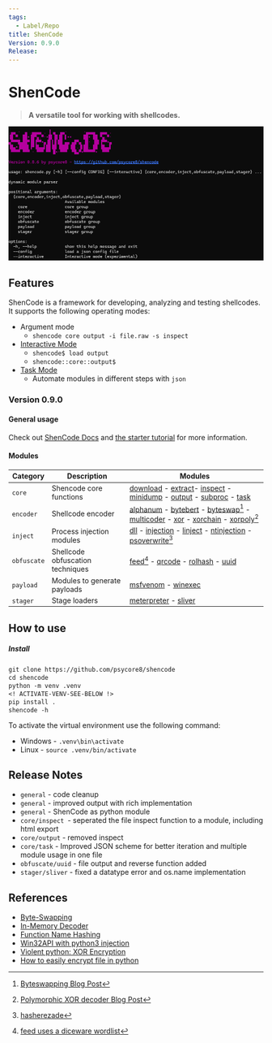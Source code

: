 ```yaml
---
tags:
  - Label/Repo
title: ShenCode
Version: 0.9.0
Release:
---
```

# ShenCode

> **A versatile tool for working with shellcodes.**

![](resources/shencode.png)

## Features

ShenCode is a framework for developing, analyzing and testing shellcodes. It supports the following operating modes:

- Argument mode
	- `shencode core output -i file.raw -s inspect`
- [Interactive Mode](https://www.heckhausen.it/shencode/getting-started#interactive)
	- `shencode$ load output`
	- `shencode::core::output$`
- [Task Mode](https://www.heckhausen.it/shencode/core/task)
	- Automate modules in different steps with `json`

### Version 0.9.0

#### General usage

Check out [ShenCode Docs](https://heckhausen.it/shencode/wiki/) and [the starter tutorial](https://heckhausen.it/shencode/wiki/getting-started) for more information.

#### Modules

| Category    | Description                      | Modules                                                                                                                                                                                                                                                                                                                                                                                                                                                                                  |
| ----------- | -------------------------------- | ---------------------------------------------------------------------------------------------------------------------------------------------------------------------------------------------------------------------------------------------------------------------------------------------------------------------------------------------------------------------------------------------------------------------------------------------------------------------------------------- |
| `core`      | Shencode core functions          | [download](https://www.heckhausen.it/shencode/core/download) - [extract](https://www.heckhausen.it/shencode/core/extract)- [inspect](https://www.heckhausen.it/shencode/core/inspect) -  [minidump](https://www.heckhausen.it/shencode/core/minidump) - [output](https://www.heckhausen.it/shencode/core/output) - [subproc](https://www.heckhausen.it/shencode/core/subproc) - [task](https://www.heckhausen.it/shencode/core/task)                                                     |
| `encoder`   | Shellcode encoder                | [alphanum](https://www.heckhausen.it/shencode/encoder/alphanum) - [bytebert](https://www.heckhausen.it/shencode/encoder/bytebert) - [byteswap](https://www.heckhausen.it/shencode/encoder/byteswap)[^byteswap] - [multicoder](https://www.heckhausen.it/shencode/encoder/multicoder) - [xor](https://www.heckhausen.it/shencode/encoder/xor) - [xorchain](https://www.heckhausen.it/shencode/encoder/xorchain) - [xorpoly](https://www.heckhausen.it/shencode/encoder/xorpoly)[^xorpoly] |
| `inject`    | Process injection modules        | [dll](https://www.heckhausen.it/shencode/inject/dll) - [injection](https://www.heckhausen.it/shencode/inject/injection) - [linject](https://www.heckhausen.it/shencode/inject/linject) - [ntinjection](https://www.heckhausen.it/shencode/inject/ntinjection) - [psoverwrite](https://www.heckhausen.it/shencode/inject/psoverwrite)[^psoverwrite]                                                                                                                                       |
| `obfuscate` | Shellcode obfuscation techniques | [feed](https://www.heckhausen.it/shencode/obfuscate/feed)[^feed-dice] - [qrcode](https://www.heckhausen.it/shencode/obfuscate/qrcode) - [rolhash](https://www.heckhausen.it/shencode/obfuscate/rolhash) - [uuid](https://www.heckhausen.it/shencode/obfuscate/uuid)                                                                                                                                                                                                                      |
| `payload`   | Modules to generate payloads     | [msfvenom](https://www.heckhausen.it/shencode/payload/msfvenom) - [winexec](https://www.heckhausen.it/shencode/payload/winexec)                                                                                                                                                                                                                                                                                                                                                          |
| `stager`    | Stage loaders                    | [meterpreter](https://www.heckhausen.it/shencode/stager/meterpreter) - [sliver](https://www.heckhausen.it/shencode/stager/sliver)                                                                                                                                                                                                                                                                                                                                                        |

## How to use

##### Install

```shell
git clone https://github.com/psycore8/shencode
cd shencode
python -m venv .venv
<! ACTIVATE-VENV-SEE-BELOW !>
pip install .
shencode -h
```

To activate the virtual environment use the following command:

- Windows - `.venv\bin\activate`
- Linux - `source .venv/bin/activate`

## Release Notes

- `general` - code cleanup
- `general` - improved output with rich implementation
- `general` - ShenCode as python module
- `core/inspect `- seperated the file inspect function to a module, including html export
- `core/output` - removed inspect
- `core/task` - Improved JSON scheme for better iteration and multiple module usage in one file
- `obfuscate/uuid` - file output and reverse function added
- `stager/sliver` - fixed a datatype error and os.name implementation


## References

- [Byte-Swapping](https://www.nosociety.de/en:it-security:blog:obfuscation_byteswapping)
- [In-Memory Decoder](https://www.nosociety.de/en:it-security:blog:obfuscation_polymorphic_in_memory_decoder)
- [Function Name Hashing](https://www.bordergate.co.uk/function-name-hashing/)
- [Win32API with python3 injection](https://systemweakness.com/win32api-with-python3-part-iii-injection-6dd3c1b99c90)
- [Violent python: XOR Encryption](https://samsclass.info/124/proj14/VPxor.htm)
- [How to easily encrypt file in python](https://www.stackzero.net/how-to-easily-encrypt-file-in-python/)


[^byteswap]: [Byteswapping Blog Post](https://www.nosociety.de/en:it-security:blog:obfuscation_byteswapping)
[^xorpoly]: [Polymorphic XOR decoder Blog Post](https://www.nosociety.de/en:it-security:blog:obfuscation_polymorphic_in_memory_decoder)
[^psoverwrite]: [hasherezade](https://github.com/hasherezade/process_overwriting)
[^feed-dice]: [feed uses a diceware wordlist](https://github.com/ulif/diceware/blob/109df8b50720fd9ee60b414eecb4a097b3b2ba06/diceware/wordlists/wordlist_en_eff.txt)